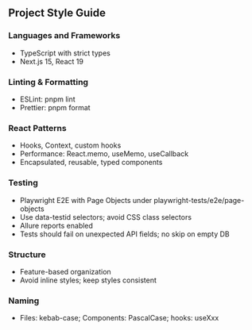 ## Project Style Guide

### Languages and Frameworks
- TypeScript with strict types
- Next.js 15, React 19

### Linting & Formatting
- ESLint: pnpm lint
- Prettier: pnpm format

### React Patterns
- Hooks, Context, custom hooks
- Performance: React.memo, useMemo, useCallback
- Encapsulated, reusable, typed components

### Testing
- Playwright E2E with Page Objects under playwright-tests/e2e/page-objects
- Use data-testid selectors; avoid CSS class selectors
- Allure reports enabled
- Tests should fail on unexpected API fields; no skip on empty DB

### Structure
- Feature-based organization
- Avoid inline styles; keep styles consistent

### Naming
- Files: kebab-case; Components: PascalCase; hooks: useXxx
